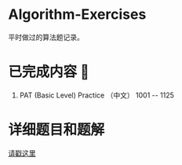 # Algorithm-Exercises
平时做过的算法题记录。

# 已完成内容 🎈
1. PAT (Basic Level) Practice （中文） 1001 -- 1125

# 详细题目和题解
[请戳这里](https://www.yuque.com/hei0v0/rgvohz)
